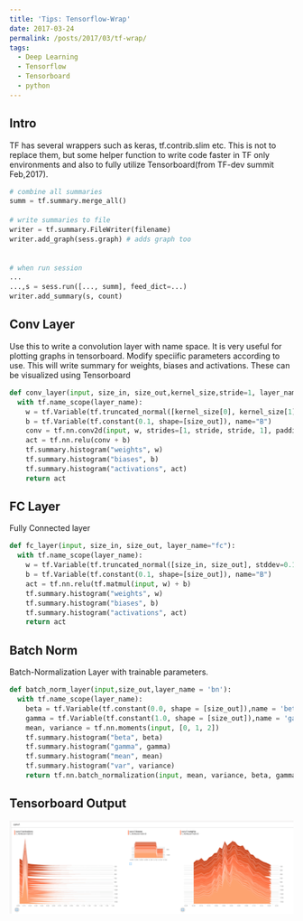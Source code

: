 ```yaml
---
title: 'Tips: Tensorflow-Wrap'
date: 2017-03-24
permalink: /posts/2017/03/tf-wrap/
tags:
  - Deep Learning
  - Tensorflow
  - Tensorboard
  - python
---
```



## Intro

TF has several wrappers such as keras, tf.contrib.slim etc. This is not to replace them, but some helper function to write code faster in TF only environments and also to fully utilize Tensorboard(from TF-dev summit Feb,2017).  

```python
# combine all summaries 
summ = tf.summary.merge_all()

# write summaries to file
writer = tf.summary.FileWriter(filename)
writer.add_graph(sess.graph) # adds graph too


# when run session 
...
...,s = sess.run([..., summ], feed_dict=...)
writer.add_summary(s, count)
```


## Conv Layer 
Use this to write a convolution layer with name space. It is very useful for plotting graphs in tensorboard. 
Modify speciific parameters according to use. This will write summary for weights, biases and activations. These can be visualized using Tensorboard

```python
def conv_layer(input, size_in, size_out,kernel_size,stride=1, layer_name="conv"):
  with tf.name_scope(layer_name):
    w = tf.Variable(tf.truncated_normal([kernel_size[0], kernel_size[1], size_in, size_out], stddev=0.1), name="W")
    b = tf.Variable(tf.constant(0.1, shape=[size_out]), name="B")
    conv = tf.nn.conv2d(input, w, strides=[1, stride, stride, 1], padding="SAME")
    act = tf.nn.relu(conv + b)
    tf.summary.histogram("weights", w)
    tf.summary.histogram("biases", b)
    tf.summary.histogram("activations", act)
    return act
```

## FC Layer 
Fully Connected layer 

```python
def fc_layer(input, size_in, size_out, layer_name="fc"):
  with tf.name_scope(layer_name):
    w = tf.Variable(tf.truncated_normal([size_in, size_out], stddev=0.1), name="W")
    b = tf.Variable(tf.constant(0.1, shape=[size_out]), name="B")
    act = tf.nn.relu(tf.matmul(input, w) + b)
    tf.summary.histogram("weights", w)
    tf.summary.histogram("biases", b)
    tf.summary.histogram("activations", act)
    return act
```

## Batch Norm 
Batch-Normalization Layer with trainable parameters.

```python 
def batch_norm_layer(input,size_out,layer_name = 'bn'):
  with tf.name_scope(layer_name):
    beta = tf.Variable(tf.constant(0.0, shape = [size_out]),name = 'beta', trainable = True)
    gamma = tf.Variable(tf.constant(1.0, shape = [size_out]),name = 'gamma', trainable = True)
    mean, variance = tf.nn.moments(input, [0, 1, 2])
    tf.summary.histogram("beta", beta)
    tf.summary.histogram("gamma", gamma)
    tf.summary.histogram("mean", mean)
    tf.summary.histogram("var", variance)
    return tf.nn.batch_normalization(input, mean, variance, beta, gamma, variance_epsilon=0.0001, name = 'op')
```

## Tensorboard Output
![tensorboard visualization](/images/tf-wrap-1.png)